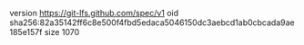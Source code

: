 version https://git-lfs.github.com/spec/v1
oid sha256:82a35142ff6c8e500f4fbd5edaca5046150dc3aebcd1ab0cbcada9ae185e157f
size 1070
